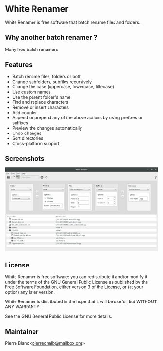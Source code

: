 # White Renamer

White Renamer is free software that batch rename files and folders.

## Why another batch renamer ?

Many free batch renamers  

## Features
* Batch rename files, folders or both
* Change subfolders, subfiles recursively
* Change the case (uppercase, lowercase, titlecase)
* Use custom names
* Use the parent folder's name
* Find and replace characters
* Remove or insert characters
* Add counter
* Append or prepend any of the above actions by using prefixes or suffixes
* Preview the changes automatically
* Undo changes
* Sort directories
* Cross-platform support

## Screenshots
![screenshot1](https://github.com/pierrecnalb/White-Renamer/blob/master/Screenshots/MainLayout.png)

## License
White Renamer is free software: you can redistribute it and/or modify it under the terms of the GNU General Public License as published by the Free Software Foundation, either version 3 of the License, or (at your option) any later version.

White Renamer is distributed in the hope that it will be useful, but WITHOUT ANY WARRANTY.

See the GNU General Public License for more details.

## Maintainer
Pierre Blanc<[pierrecnalb@mailbox.org](mailto:pierrecnalb@mailbox.org)>

